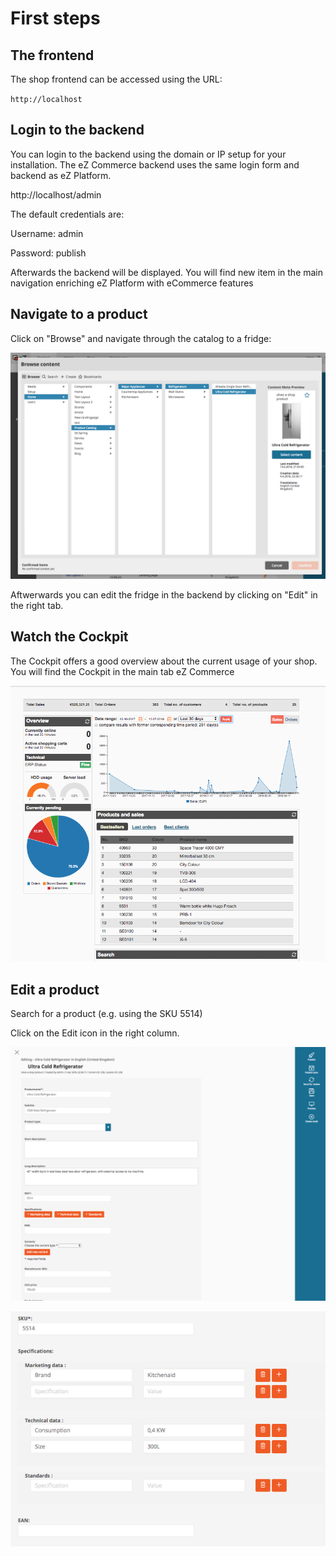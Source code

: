 # First steps

## The frontend

The shop frontend can be accessed using the URL:

`http://localhost`

## Login to the backend

You can login to the backend using the domain or IP setup for your installation. The eZ Commerce backend uses the same login form and backend as eZ Platform.

http://localhost/admin

The default credentials are:

Username: admin

Password: publish

Afterwards the backend will be displayed. You will find new item in the main navigation enriching eZ Platform with eCommerce features

## Navigate to a product

Click on "Browse" and navigate through the catalog to a fridge:

![](img/first_steps_1.png)

Aftwerwards you can edit the fridge in the backend by clicking on "Edit" in the right tab.

## Watch the Cockpit

The Cockpit offers a good overview about the current usage of your shop. You will find the Cockpit in the main tab eZ Commerce 

![](img/first_steps_2.png)

## Edit a product

Search for a product (e.g. using the SKU 5514)

Click on the Edit icon in the right column. 

![](img/first_steps_3.png)

![](img/first_steps_4.png)

